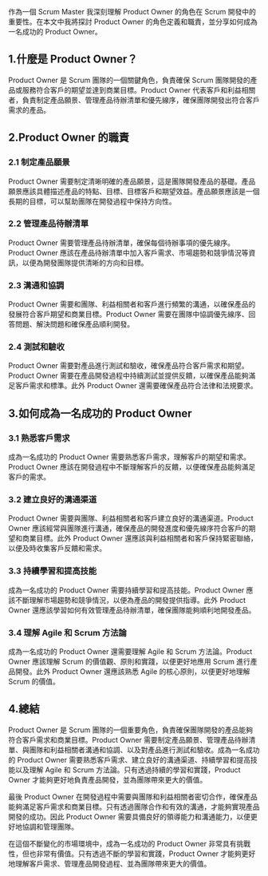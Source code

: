 作為一個 Scrum Master 我深刻理解 Product Owner 的角色在 Scrum 開發中的重要性。在本文中我將探討 Product Owner 的角色定義和職責，並分享如何成為一名成功的 Product Owner。

## 1.什麼是 Product Owner？

Product Owner 是 Scrum 團隊的一個關鍵角色，負責確保 Scrum 團隊開發的產品或服務符合客戶的期望並達到商業目標。Product Owner 代表客戶和利益相關者，負責制定產品願景、管理產品待辦清單和優先線序，確保團隊開發出符合客戶需求的產品。

## 2.Product Owner 的職責

### 2.1 制定產品願景

Product Owner 需要制定清晰明確的產品願景，這是團隊開發產品的基礎。產品願景應該具體描述產品的特點、目標、目標客戶和期望效益。產品願景應該是一個長期的目標，可以幫助團隊在開發過程中保持方向性。

### 2.2 管理產品待辦清單

Product Owner 需要管理產品待辦清單，確保每個待辦事項的優先線序。Product Owner 應該在產品待辦清單中加入客戶需求、市場趨勢和競爭情況等資訊，以便為開發團隊提供清晰的方向和目標。

### 2.3 溝通和協調

Product Owner 需要和團隊、利益相關者和客戶進行頻繁的溝通，以確保產品的發展符合客戶期望和商業目標。Product Owner 需要在團隊中協調優先線序、回答問題、解決問題和確保產品順利開發。

### 2.4 測試和驗收

Product Owner 需要對產品進行測試和驗收，確保產品符合客戶需求和期望。Product Owner 需要在產品開發過程中持續測試並提供反饋，以確保產品能夠滿足客戶需求和標準。此外 Product Owner 還需要確保產品符合法律和法規要求。

## 3.如何成為一名成功的 Product Owner

### 3.1 熟悉客戶需求

成為一名成功的 Product Owner 需要熟悉客戶需求，理解客戶的期望和需求。Product Owner 應該在開發過程中不斷理解客戶的反饋，以便確保產品能夠滿足客戶的需求。

### 3.2 建立良好的溝通渠道

Product Owner 需要與團隊、利益相關者和客戶建立良好的溝通渠道。Product Owner 應該經常與團隊進行溝通，確保產品的開發進度和優先線序符合客戶的期望和商業目標。此外 Product Owner 還應該與利益相關者和客戶保持緊密聯絡，以便及時收集客戶反饋和需求。

### 3.3 持續學習和提高技能

成為一名成功的 Product Owner 需要持續學習和提高技能。Product Owner 應該不斷理解市場趨勢和競爭情況，以便為產品的開發提供指導。此外 Product Owner 還應該學習如何有效管理產品待辦清單，確保團隊能夠順利地開發產品。

### 3.4 理解 Agile 和 Scrum 方法論

成為一名成功的 Product Owner 還需要理解 Agile 和 Scrum 方法論。Product Owner 應該理解 Scrum 的價值觀、原則和實踐，以便更好地應用 Scrum 進行產品開發。此外 Product Owner 還應該熟悉 Agile 的核心原則，以便更好地理解 Scrum 的價值。

## 4.總結

Product Owner 是 Scrum 團隊的一個重要角色，負責確保團隊開發的產品能夠符合客戶需求和商業目標。Product Owner 需要制定產品願景、管理產品待辦清單、與團隊和利益相關者溝通和協調、以及對產品進行測試和驗收。成為一名成功的 Product Owner 需要熟悉客戶需求、建立良好的溝通渠道、持續學習和提高技能以及理解 Agile 和 Scrum 方法論。只有透過持續的學習和實踐，Product Owner 才能夠更好地負責產品開發，並為團隊帶來更大的價值。

最後 Product Owner 在開發過程中需要與團隊和利益相關者密切合作，確保產品能夠滿足客戶需求和商業目標。只有透過團隊合作和有效的溝通，才能夠實現產品開發的成功。因此 Product Owner 需要具備良好的領導能力和溝通能力，以便更好地協調和管理團隊。

在這個不斷變化的市場環境中，成為一名成功的 Product Owner 非常具有挑戰性，但也非常有價值。只有透過不斷的學習和實踐，Product Owner 才能夠更好地理解客戶需求、管理產品開發過程、並為團隊帶來更大的價值。